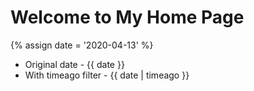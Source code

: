 # Welcome to My Home Page

{% assign date = '2020-04-13' %}

- Original date - {{ date }}
- With timeago filter - {{ date | timeago }}
